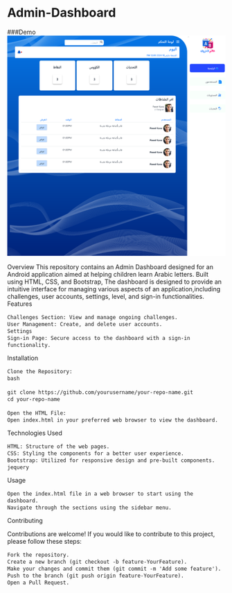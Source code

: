 # Admin-Dashboard


###Demo
![project demo](Dashboard.png)


Overview
This repository contains an Admin Dashboard designed for an Android application aimed at helping children learn Arabic letters. Built using HTML, CSS, and Bootstrap, The dashboard is designed to provide an intuitive interface for managing various aspects of an application,including challenges, user accounts, settings, level, and sign-in functionalities.
Features


    
    Challenges Section: View and manage ongoing challenges.
    User Management: Create, and delete user accounts.
    Settings
    Sign-in Page: Secure access to the dashboard with a sign-in functionality.

Installation

    Clone the Repository:
    bash

    git clone https://github.com/yourusername/your-repo-name.git
    cd your-repo-name

    Open the HTML File:
    Open index.html in your preferred web browser to view the dashboard.

Technologies Used

    HTML: Structure of the web pages.
    CSS: Styling the components for a better user experience.
    Bootstrap: Utilized for responsive design and pre-built components.
    jequery

Usage

    Open the index.html file in a web browser to start using the dashboard.
    Navigate through the sections using the sidebar menu.

Contributing

Contributions are welcome! If you would like to contribute to this project, please follow these steps:

    Fork the repository.
    Create a new branch (git checkout -b feature-YourFeature).
    Make your changes and commit them (git commit -m 'Add some feature').
    Push to the branch (git push origin feature-YourFeature).
    Open a Pull Request.

